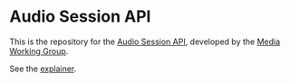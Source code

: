 # Audio Session API

This is the repository for the [Audio Session API](https://w3c.github.io/audio-session/), developed by the [Media Working Group](https://www.w3.org/media-wg/).

See the [explainer](explainer.md).
